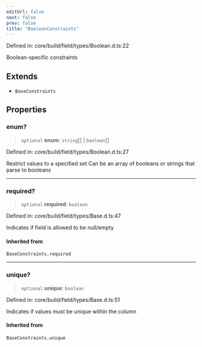 ```yaml
---
editUrl: false
next: false
prev: false
title: "BooleanConstraints"
---
```


Defined in: core/build/field/types/Boolean.d.ts:22

Boolean-specific constraints

## Extends

- `BaseConstraints`

## Properties

### enum?

> `optional` **enum**: `string`[] \| `boolean`[]

Defined in: core/build/field/types/Boolean.d.ts:27

Restrict values to a specified set
Can be an array of booleans or strings that parse to booleans

***

### required?

> `optional` **required**: `boolean`

Defined in: core/build/field/types/Base.d.ts:47

Indicates if field is allowed to be null/empty

#### Inherited from

`BaseConstraints.required`

***

### unique?

> `optional` **unique**: `boolean`

Defined in: core/build/field/types/Base.d.ts:51

Indicates if values must be unique within the column

#### Inherited from

`BaseConstraints.unique`
